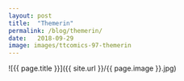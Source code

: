 ```yaml
---
layout: post
title:  "Themerin"
permalink: /blog/themerin/
date:   2018-09-29
image: images/ttcomics-97-themerin
---
```

![{{ page.title }}]({{ site.url }}/{{ page.image }}.jpg)
